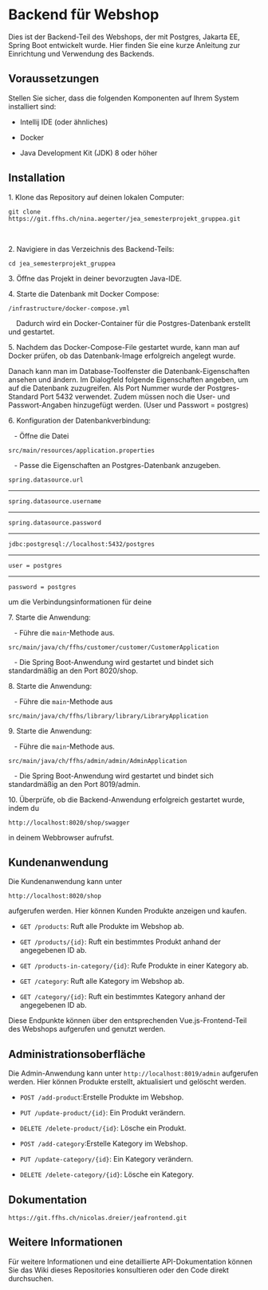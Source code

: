 # Backend für Webshop

Dies ist der Backend-Teil des Webshops, der mit Postgres, Jakarta EE, Spring Boot entwickelt wurde. Hier finden Sie eine kurze Anleitung zur Einrichtung und Verwendung des Backends.

## Voraussetzungen

Stellen Sie sicher, dass die folgenden Komponenten auf Ihrem System installiert sind:

- Intellij IDE (oder ähnliches)

- Docker

- Java Development Kit (JDK) 8 oder höher

## Installation

1\. Klone das Repository auf deinen lokalen Computer:


    git clone https://git.ffhs.ch/nina.aegerter/jea_semesterprojekt_gruppea.git

  

2\. Navigiere in das Verzeichnis des Backend-Teils:

    cd jea_semesterprojekt_gruppea


3\. Öffne das Projekt in deiner bevorzugten Java-IDE.


4\. Starte die Datenbank mit Docker Compose:

    /infrastructure/docker-compose.yml

   
Dadurch wird ein Docker-Container für die Postgres-Datenbank erstellt und gestartet.

5\. Nachdem das Docker-Compose-File gestartet wurde, kann man auf Docker prüfen, ob das Datenbank-Image erfolgreich angelegt wurde.    

Danach kann man im Database-Toolfenster die Datenbank-Eigenschaften ansehen und ändern. Im Dialogfeld folgende Eigenschaften angeben, um auf die Datenbank zuzugreifen. Als Port Nummer wurde der Postgres-Standard Port 5432 verwendet. Zudem müssen noch die User- und Passwort-Angaben hinzugefügt werden.  (User und Passwort = postgres)


6\. Konfiguration der Datenbankverbindung:

   - Öffne die Datei 

    src/main/resources/application.properties

   - Passe die Eigenschaften an Postgres-Datenbank anzugeben.

    spring.datasource.url
---
    spring.datasource.username 
---
    spring.datasource.password
---
    jdbc:postgresql://localhost:5432/postgres
---
    user = postgres 
---
    password = postgres

 um die Verbindungsinformationen für deine 


7\. Starte die Anwendung:

   - Führe die `main`-Methode aus.

    src/main/java/ch/ffhs/customer/customer/CustomerApplication

   - Die Spring Boot-Anwendung wird gestartet und bindet sich standardmäßig an den Port 8020/shop.

8\. Starte die Anwendung:

   - Führe die `main`-Methode aus

    src/main/java/ch/ffhs/library/library/LibraryApplication

9\. Starte die Anwendung:

   - Führe die `main`-Methode aus.

    src/main/java/ch/ffhs/admin/admin/AdminApplication

   - Die Spring Boot-Anwendung wird gestartet und bindet sich standardmäßig an den Port 8019/admin.

10\. Überprüfe, ob die Backend-Anwendung erfolgreich gestartet wurde, indem du 

    http://localhost:8020/shop/swagger

in deinem Webbrowser aufrufst.

## Kundenanwendung

Die Kundenanwendung kann unter 

    http://localhost:8020/shop 
    
aufgerufen werden. Hier können Kunden Produkte anzeigen und kaufen.

- `GET /products`: Ruft alle Produkte im Webshop ab.

- `GET /products/{id}`: Ruft ein bestimmtes Produkt anhand der angegebenen ID ab.

- `GET /products-in-category/{id}`: Rufe Produkte in einer Kategory ab.

- `GET /category`: Ruft alle Kategory im Webshop ab.

- `GET /category/{id}`: Ruft ein bestimmtes Kategory anhand der angegebenen ID ab.

Diese Endpunkte können über den entsprechenden Vue.js-Frontend-Teil des Webshops aufgerufen und genutzt werden.

## Administrationsoberfläche

Die Admin-Anwendung kann unter `http://localhost:8019/admin` aufgerufen werden. Hier können Produkte erstellt, aktualisiert und gelöscht werden.

- `POST /add-product`:Erstelle Produkte im Webshop.

- `PUT /update-product/{id}`: Ein Produkt verändern.

- `DELETE /delete-product/{id}`: Lösche ein Produkt.

- `POST /add-category`:Erstelle Kategory im Webshop.

- `PUT /update-category/{id}`: Ein Kategory verändern.

- `DELETE /delete-category/{id}`: Lösche ein Kategory.

## Dokumentation

    
    https://git.ffhs.ch/nicolas.dreier/jeafrontend.git

    

## Weitere Informationen

Für weitere Informationen und eine detaillierte API-Dokumentation können Sie das Wiki dieses Repositories konsultieren oder den Code direkt durchsuchen.

